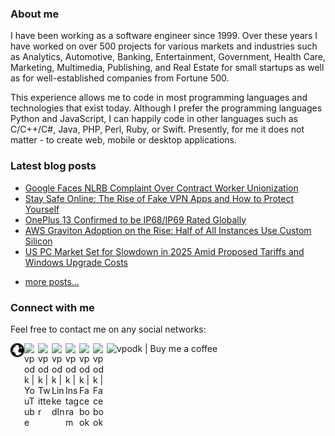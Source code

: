 ### About me

I have been working as a software engineer since 1999. Over these years I have worked on over 500 projects for various markets and industries such as Analytics, Automotive, Banking, Entertainment, Government, Health Care, Marketing, Multimedia, Publishing, and Real Estate for small startups as well as for well-established companies from Fortune 500.

This experience allows me to code in most programming languages and technologies that exist today. Although I prefer the programming languages Python and JavaScript, I can happily code in other languages such as C/C++/C#, Java, PHP, Perl, Ruby, or Swift. Presently, for me it does not matter - to create web, mobile or desktop applications.

### Latest blog posts

<!-- BLOG-POST-LIST:START -->
- [Google Faces NLRB Complaint Over Contract Worker Unionization](https://medium.com/majordigest/google-faces-nlrb-complaint-over-contract-worker-unionization-3c45d94546e4?source=rss-22947912adc0------2)
- [Stay Safe Online: The Rise of Fake VPN Apps and How to Protect Yourself](https://medium.com/majordigest/stay-safe-online-the-rise-of-fake-vpn-apps-and-how-to-protect-yourself-0f8c00b6c8c0?source=rss-22947912adc0------2)
- [OnePlus 13 Confirmed to be IP68/IP69 Rated Globally](https://medium.com/majordigest/oneplus-13-confirmed-to-be-ip68-ip69-rated-globally-acd8a2f5b8ef?source=rss-22947912adc0------2)
- [AWS Graviton Adoption on the Rise: Half of All Instances Use Custom Silicon](https://medium.com/majordigest/aws-graviton-adoption-on-the-rise-half-of-all-instances-use-custom-silicon-07a6c460f4fb?source=rss-22947912adc0------2)
- [US PC Market Set for Slowdown in 2025 Amid Proposed Tariffs and Windows Upgrade Costs](https://medium.com/majordigest/us-pc-market-set-for-slowdown-in-2025-amid-proposed-tariffs-and-windows-upgrade-costs-fd522366cb6e?source=rss-22947912adc0------2)
<!-- BLOG-POST-LIST:END -->
- [more posts...](https://medium.com/@vpodk)

### Connect with me
Feel free to contact me on any social networks:

[<img align="left" alt="vpodk.com" width="22px" src="https://raw.githubusercontent.com/iconic/open-iconic/master/svg/globe.svg" />][website]
[<img align="left" alt="vpodk | YouTube" width="22px" src="https://cdn.jsdelivr.net/npm/simple-icons@v3/icons/youtube.svg" />][youtube]
[<img align="left" alt="vpodk | Twitter" width="22px" src="https://cdn.jsdelivr.net/npm/simple-icons@v3/icons/twitter.svg" />][twitter]
[<img align="left" alt="vpodk | LinkedIn" width="22px" src="https://cdn.jsdelivr.net/npm/simple-icons@v3/icons/linkedin.svg" />][linkedin]
[<img align="left" alt="vpodk | Instagram" width="22px" src="https://cdn.jsdelivr.net/npm/simple-icons@v3/icons/instagram.svg" />][instagram]
[<img align="left" alt="vpodk | Facebook" width="22px" src="https://cdn.jsdelivr.net/npm/simple-icons@v3/icons/facebook.svg" />][facebook]
[<img align="left" alt="vpodk | Facebook" width="22px" src="https://cdn.jsdelivr.net/npm/simple-icons@v3/icons/medium.svg" />][medium]
[<img align="left" alt="vpodk | Buy me a coffee" height="24px" src="https://cdn.buymeacoffee.com/buttons/default-yellow.png" />][buymeacoffee]
<br>

<!-- Meta data -->
[website]: https://vpodk.com
[twitter]: https://twitter.com/vpodk
[youtube]: https://youtube.com/@vpodk
[instagram]: https://instagram.com/vpodk
[linkedin]: https://linkedin.com/in/vpodk
[facebook]: https://facebook.com/vpodk
[medium]: https://medium.com/@vpodk
[buymeacoffee]: https://www.buymeacoffee.com/vpodk
